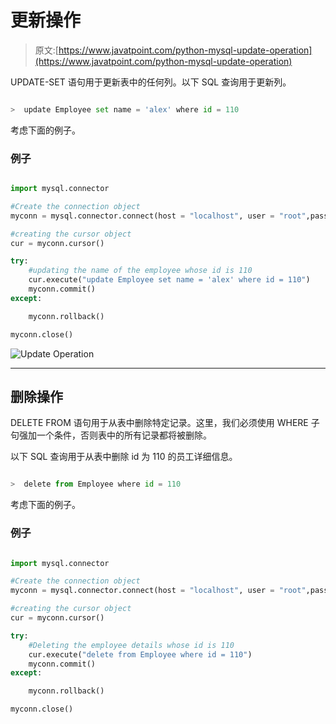 # 更新操作

> 原文:[https://www.javatpoint.com/python-mysql-update-operation](https://www.javatpoint.com/python-mysql-update-operation)

UPDATE-SET 语句用于更新表中的任何列。以下 SQL 查询用于更新列。

```py

>  update Employee set name = 'alex' where id = 110

```

考虑下面的例子。

### 例子

```py

import mysql.connector

#Create the connection object 
myconn = mysql.connector.connect(host = "localhost", user = "root",passwd = "google",database = "PythonDB")

#creating the cursor object
cur = myconn.cursor()

try:
    #updating the name of the employee whose id is 110
    cur.execute("update Employee set name = 'alex' where id = 110")
    myconn.commit()
except:

    myconn.rollback()

myconn.close()

```

![Update Operation](img/c643f3f52fdcfd1ba2dfb5ab0df49823.png)

* * *

## 删除操作

DELETE FROM 语句用于从表中删除特定记录。这里，我们必须使用 WHERE 子句强加一个条件，否则表中的所有记录都将被删除。

以下 SQL 查询用于从表中删除 id 为 110 的员工详细信息。

```py

>  delete from Employee where id = 110

```

考虑下面的例子。

### 例子

```py

import mysql.connector

#Create the connection object 
myconn = mysql.connector.connect(host = "localhost", user = "root",passwd = "google",database = "PythonDB")

#creating the cursor object
cur = myconn.cursor()

try:
    #Deleting the employee details whose id is 110
    cur.execute("delete from Employee where id = 110")
    myconn.commit()
except:

    myconn.rollback()

myconn.close()

```